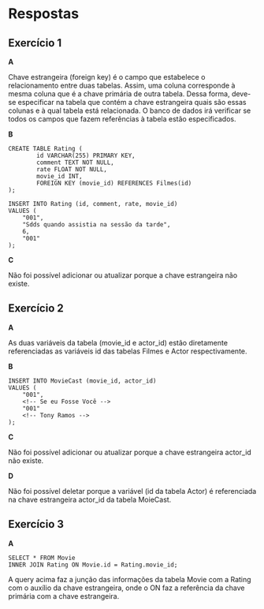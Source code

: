 # Respostas 

## Exercício 1

**A**

Chave estrangeira (foreign key) é o campo que estabelece o relacionamento entre duas tabelas. Assim, uma coluna corresponde à mesma coluna que é a chave primária de outra tabela. Dessa forma, deve-se especificar na tabela que contém a chave estrangeira quais são essas colunas e à qual tabela está relacionada. O banco de dados irá verificar se todos os campos que fazem referências à tabela estão especificados.

**B**
```
CREATE TABLE Rating (
		id VARCHAR(255) PRIMARY KEY,
		comment TEXT NOT NULL,
		rate FLOAT NOT NULL,
		movie_id INT,
		FOREIGN KEY (movie_id) REFERENCES Filmes(id)
);

INSERT INTO Rating (id, comment, rate, movie_id) 
VALUES (
	"001",
    "Sdds quando assistia na sessão da tarde",
    6,
	"001"
);
```

**C** 

Não foi possível adicionar ou atualizar porque a chave estrangeira não existe.

## Exercício 2

**A**

As duas variáveis da tabela (movie_id e actor_id) estão diretamente referenciadas as variáveis id das tabelas Filmes e Actor respectivamente.

**B**
```
INSERT INTO MovieCast (movie_id, actor_id)
VALUES (
	"001", 
    <!-- Se eu Fosse Você -->
    "001"  
    <!-- Tony Ramos -->
);
```
**C**

Não foi possível adicionar ou atualizar porque a chave estrangeira actor_id não existe.

**D**

Não foi possível deletar porque a variável (id da tabela Actor) é referenciada na chave estrangeira actor_id da tabela MoieCast.

## Exercício 3

**A**

```
SELECT * FROM Movie 
INNER JOIN Rating ON Movie.id = Rating.movie_id;
````
A query acima faz a junção das informações da tabela Movie com a Rating com o auxílio da chave estrangeira, onde o ON faz a referência da chave primária com a chave estrangeira.

